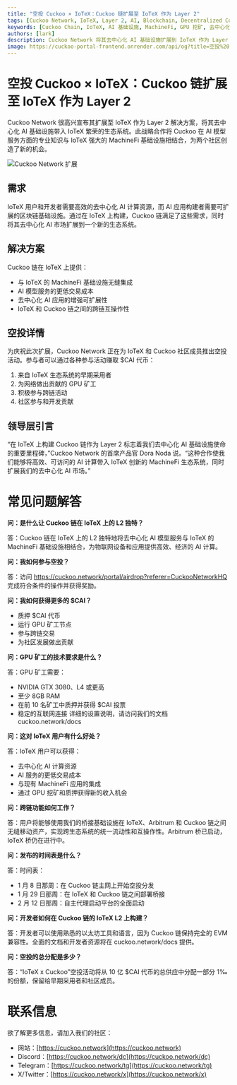 ```yaml
---
title: "空投 Cuckoo × IoTeX：Cuckoo 链扩展至 IoTeX 作为 Layer 2"
tags: [Cuckoo Network, IoTeX, Layer 2, AI, Blockchain, Decentralized Computing]
keywords: [Cuckoo Chain, IoTeX, AI 基础设施, MachineFi, GPU 挖矿, 去中心化 AI]
authors: [lark]
description: Cuckoo Network 将其去中心化 AI 基础设施扩展到 IoTeX 作为 Layer 2 解决方案，与 IoTeX 的 MachineFi 生态系统集成，提供可扩展的 AI 计算和跨链互操作性。了解开发者、矿工和 IoTeX 用户的好处，并学习如何参与 $CAI 代币空投。
image: https://cuckoo-portal-frontend.onrender.com/api/og?title=空投%20Cuckoo%20%C3%97%20IoTeX%EF%BC%9ACuckoo%20%E9%93%BE%E6%89%A9%E5%B1%95%E8%87%B3%20IoTeX%20%E4%BD%9C%E4%B8%BA%20Layer%202
---
```


# 空投 Cuckoo × IoTeX：Cuckoo 链扩展至 IoTeX 作为 Layer 2

Cuckoo Network 很高兴宣布其扩展至 IoTeX 作为 Layer 2 解决方案，将其去中心化 AI 基础设施带入 IoTeX 繁荣的生态系统。此战略合作将 Cuckoo 在 AI 模型服务方面的专业知识与 IoTeX 强大的 MachineFi 基础设施相结合，为两个社区创造了新的机会。

![Cuckoo Network 扩展](https://cuckoo-portal-frontend.onrender.com/api/og?title=空投%20Cuckoo%20%C3%97%20IoTeX%EF%BC%9ACuckoo%20%E9%93%BE%E6%89%A9%E5%B1%95%E8%87%B3%20IoTeX%20%E4%BD%9C%E4%B8%BA%20Layer%202)

## **需求**

IoTeX 用户和开发者需要高效的去中心化 AI 计算资源，而 AI 应用构建者需要可扩展的区块链基础设施。通过在 IoTeX 上构建，Cuckoo 链满足了这些需求，同时将其去中心化 AI 市场扩展到一个新的生态系统。

## **解决方案**

Cuckoo 链在 IoTeX 上提供：

- 与 IoTeX 的 MachineFi 基础设施无缝集成
- AI 模型服务的更低交易成本
- 去中心化 AI 应用的增强可扩展性
- IoTeX 和 Cuckoo 链之间的跨链互操作性

## **空投详情**

为庆祝此次扩展，Cuckoo Network 正在为 IoTeX 和 Cuckoo 社区成员推出空投活动。参与者可以通过各种参与活动赚取 $CAI 代币：

1. 来自 IoTeX 生态系统的早期采用者
2. 为网络做出贡献的 GPU 矿工
3. 积极参与跨链活动
4. 社区参与和开发贡献

## **领导层引言**

“在 IoTeX 上构建 Cuckoo 链作为 Layer 2 标志着我们去中心化 AI 基础设施使命的重要里程碑，”Cuckoo Network 的首席产品官 Dora Noda 说。“这种合作使我们能够将高效、可访问的 AI 计算带入 IoTeX 创新的 MachineFi 生态系统，同时扩展我们的去中心化 AI 市场。”

# **常见问题解答**

**问：是什么让 Cuckoo 链在 IoTeX 上的 L2 独特？**

答：Cuckoo 链在 IoTeX 上的 L2 独特地将去中心化 AI 模型服务与 IoTeX 的 MachineFi 基础设施相结合，为物联网设备和应用提供高效、经济的 AI 计算。

**问：我如何参与空投？**

答：访问 https://cuckoo.network/portal/airdrop?referer=CuckooNetworkHQ 完成符合条件的操作并获得奖励。

**问：我如何获得更多的 $CAI？**

- 质押 $CAI 代币
- 运行 GPU 矿工节点
- 参与跨链交易
- 为社区发展做出贡献

**问：GPU 矿工的技术要求是什么？**

答：GPU 矿工需要：

- NVIDIA GTX 3080、L4 或更高
- 至少 8GB RAM
- 在前 10 名矿工中质押并获得 $CAI 投票
- 稳定的互联网连接 详细的设置说明，请访问我们的文档 cuckoo.network/docs

**问：这对 IoTeX 用户有什么好处？**

答：IoTeX 用户可以获得：

- 去中心化 AI 计算资源
- AI 服务的更低交易成本
- 与现有 MachineFi 应用的集成
- 通过 GPU 挖矿和质押获得新的收入机会

**问：跨链功能如何工作？**

答：用户将能够使用我们的桥接基础设施在 IoTeX、Arbitrum 和 Cuckoo 链之间无缝移动资产，实现跨生态系统的统一流动性和互操作性。Arbitrum 桥已启动，IoTeX 桥仍在进行中。

**问：发布的时间表是什么？**

答：时间表：

- 1 月 8 日那周：在 Cuckoo 链主网上开始空投分发
- 1 月 29 日那周：在 IoTeX 和 Cuckoo 链之间部署桥接
- 2 月 12 日那周：自主代理启动平台的全面启动

**问：开发者如何在 Cuckoo 链的 IoTeX L2 上构建？**

答：开发者可以使用熟悉的以太坊工具和语言，因为 Cuckoo 链保持完全的 EVM 兼容性。全面的文档和开发者资源将在 cuckoo.network/docs 提供。

**问：空投的总分配是多少？**

答：“IoTeX x Cuckoo”空投活动将从 10 亿 $CAI 代币的总供应中分配一部分 1‰ 的份额，保留给早期采用者和社区成员。

# **联系信息**

欲了解更多信息，请加入我们的社区：

- 网站：[https://cuckoo.network](https://cuckoo.network)
- Discord：[https://cuckoo.network/dc](https://cuckoo.network/dc)
- Telegram：[https://cuckoo.network/tg](https://cuckoo.network/tg)
- X/Twitter：[https://cuckoo.network/x](https://cuckoo.network/x)
